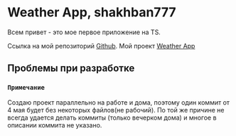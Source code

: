 # Weather App, shakhban777

Всем привет - это мое первое приложение на TS.

Ссылка на мой репозиторий [Github](https://github.com/shakhban777).
Мой проект [Weather App](https://github.com/shakhban777/React/tree/main/weather)

## Проблемы при разработке


### `Примечание`

Создаю проект параллельно на работе и дома, поэтому один коммит от 4 мая будет без некоторых файлов(не рабочий).
По той же причине не всегда удается делать коммиты (только вечерком дома) и многое в описании коммита не указано.